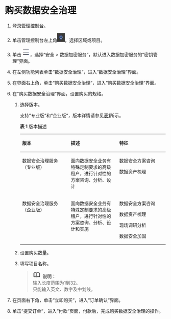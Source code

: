 # 购买数据安全治理<a name="dew_01_0158"></a>

1.  [登录管理控制台](https://console.huaweicloud.com)。
2.  单击管理控制台左上角![](figures/icon_region.png)，选择区域或项目。
3.  单击![](figures/icon-servicelist-0.png)，选择“安全  \>  数据加密服务“，默认进入数据加密服务的“密钥管理“界面。
4.  在左侧功能列表单击“数据安全治理“，进入“数据安全治理“界面。
5.  在界面右上角，单击“购买数据安全治理“，进入“购买数据安全治理“界面。
6.  在“购买数据安全治理“界面，设置购买的规格。
    1.  选择版本。

        支持“专业版“和“企业版“，版本详情请参见[表1](#table1393182763315)所示。

        **表 1**  版本描述

        <a name="table1393182763315"></a>
        <table><thead align="left"><tr id="row1893114279336"><th class="cellrowborder" valign="top" width="33.33333333333333%" id="mcps1.2.4.1.1"><p id="p1993211271339"><a name="p1993211271339"></a><a name="p1993211271339"></a>版本</p>
        </th>
        <th class="cellrowborder" valign="top" width="33.33333333333333%" id="mcps1.2.4.1.2"><p id="p1932162719337"><a name="p1932162719337"></a><a name="p1932162719337"></a>描述</p>
        </th>
        <th class="cellrowborder" valign="top" width="33.33333333333333%" id="mcps1.2.4.1.3"><p id="p993282763317"><a name="p993282763317"></a><a name="p993282763317"></a>特征</p>
        </th>
        </tr>
        </thead>
        <tbody><tr id="row29323272332"><td class="cellrowborder" valign="top" width="33.33333333333333%" headers="mcps1.2.4.1.1 "><p id="p192971939133215"><a name="p192971939133215"></a><a name="p192971939133215"></a>数据安全治理服务（专业版）</p>
        </td>
        <td class="cellrowborder" valign="top" width="33.33333333333333%" headers="mcps1.2.4.1.2 "><p id="p15297153973212"><a name="p15297153973212"></a><a name="p15297153973212"></a>面向数据安全业务有特殊定制要求的高级租户，进行针对性的方案咨询、分析、设计</p>
        </td>
        <td class="cellrowborder" valign="top" width="33.33333333333333%" headers="mcps1.2.4.1.3 "><p id="p16297939163210"><a name="p16297939163210"></a><a name="p16297939163210"></a>数据安全方案咨询</p>
        <p id="p112971439123218"><a name="p112971439123218"></a><a name="p112971439123218"></a>数据资产梳理</p>
        </td>
        </tr>
        <tr id="row13932102717332"><td class="cellrowborder" valign="top" width="33.33333333333333%" headers="mcps1.2.4.1.1 "><p id="p1329743918326"><a name="p1329743918326"></a><a name="p1329743918326"></a>数据安全治理服务（企业版）</p>
        </td>
        <td class="cellrowborder" valign="top" width="33.33333333333333%" headers="mcps1.2.4.1.2 "><p id="p4932102763317"><a name="p4932102763317"></a><a name="p4932102763317"></a>面向数据安全业务有特殊定制要求的高级租户，进行针对性的方案咨询、分析、设计和实施</p>
        </td>
        <td class="cellrowborder" valign="top" width="33.33333333333333%" headers="mcps1.2.4.1.3 "><p id="p129714398325"><a name="p129714398325"></a><a name="p129714398325"></a>数据安全方案咨询</p>
        <p id="p4297139123210"><a name="p4297139123210"></a><a name="p4297139123210"></a>数据资产梳理</p>
        <p id="p16297133918322"><a name="p16297133918322"></a><a name="p16297133918322"></a>现场调研分析</p>
        <p id="p12217818153419"><a name="p12217818153419"></a><a name="p12217818153419"></a>数据安全加固</p>
        </td>
        </tr>
        </tbody>
        </table>

    2.  设置购买数量。
    3.  填写项目名称。

        >![](public_sys-resources/icon-note.gif) **说明：**   
        >输入长度范围为1到32。  
        >只能输入英文、数字及中划线。  


7.  在页面右下角，单击“立即购买“，进入“订单确认“界面。
8.  单击“提交订单“，进入“付款“页面，付款后，完成购买数据安全治理的操作。

